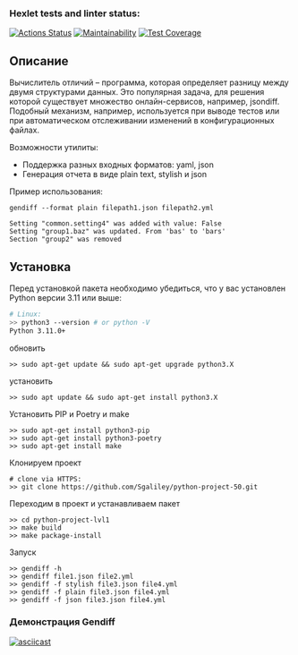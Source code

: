 ### Hexlet tests and linter status:
[![Actions Status](https://github.com/Sgaliley/python-project-50/actions/workflows/hexlet-check.yml/badge.svg)](https://github.com/Sgaliley/python-project-50/actions)
[![Maintainability](https://api.codeclimate.com/v1/badges/4fab0988a10920c3d66d/maintainability)](https://codeclimate.com/github/Sgaliley/python-project-50/maintainability)
[![Test Coverage](https://api.codeclimate.com/v1/badges/4fab0988a10920c3d66d/test_coverage)](https://codeclimate.com/github/Sgaliley/python-project-50/test_coverage)
## Описание
Вычислитель отличий – программа, которая определяет разницу между двумя структурами данных. Это популярная задача, для решения которой существует множество онлайн-сервисов, например, jsondiff. Подобный механизм, например, используется при выводе тестов или при автоматическом отслеживании изменений в конфигурационных файлах.

Возможности утилиты:
* Поддержка разных входных форматов: yaml, json
* Генерация отчета в виде plain text, stylish и json

Пример использования:

```
gendiff --format plain filepath1.json filepath2.yml

Setting "common.setting4" was added with value: False
Setting "group1.baz" was updated. From 'bas' to 'bars'
Section "group2" was removed
```

## Установка

Перед установкой пакета необходимо убедиться, что у вас установлен Python версии 3.11 или выше:
```bash
# Linux:
>> python3 --version # or python -V
Python 3.11.0+
```
обновить
```
>> sudo apt-get update && sudo apt-get upgrade python3.X
```
установить
```
>> sudo apt update && sudo apt-get install python3.X
```
Установить PIP и Poetry и make

```
>> sudo apt-get install python3-pip
>> sudo apt-get install python3-poetry
>> sudo apt-get install make
```

Клонируем проект
```
# clone via HTTPS:
>> git clone https://github.com/Sgaliley/python-project-50.git
```
Переходим в проект и устанавливаем пакет
```
>> cd python-project-lvl1
>> make build
>> make package-install

```
Запуск
```
>> gendiff -h
>> gendiff file1.json file2.yml
>> gendiff -f stylish file3.json file4.yml
>> gendiff -f plain file3.json file4.yml
>> gendiff -f json file3.json file4.yml
```

### Демонстрация Gendiff

[![asciicast](https://asciinema.org/a/UjcJxapaONTMCJEFqvb14B8LQ.svg)](https://asciinema.org/a/UjcJxapaONTMCJEFqvb14B8LQ)